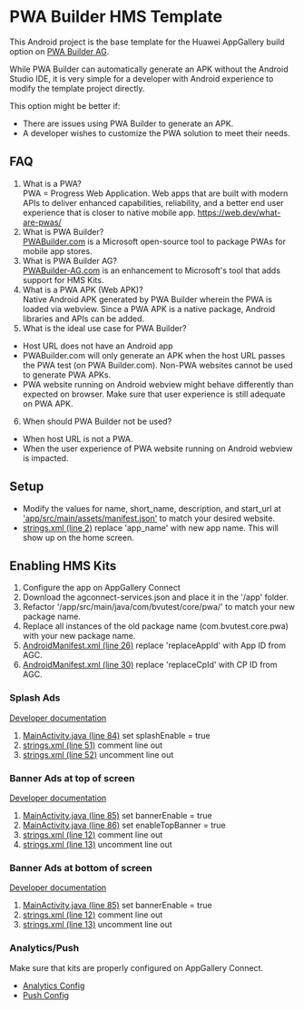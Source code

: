 # PWA Builder HMS Template
This Android project is the base template for the Huawei AppGallery build option on [PWA Builder AG](https://pwabuilder-ag.com/).

While PWA Builder can automatically generate an APK without the Android Studio IDE, it is very simple for a developer with Android experience to modify the template project directly. 

This option might be better if: 
- There are issues using PWA Builder to generate an APK.
- A developer wishes to customize the PWA solution to meet their needs.

## FAQ

1. What is a PWA?  <br />
PWA  = Progress Web Application. Web apps that are built with modern APIs to deliver enhanced capabilities, reliability, and a better end user experience that is closer to native mobile app. https://web.dev/what-are-pwas/
2. What is PWA Builder?  <br />
[PWABuilder.com](https://www.pwabuilder.com/) is a Microsoft open-source tool to package PWAs for mobile app stores. 
3. What is PWA Builder AG?  <br />
[PWABuilder-AG.com](https://pwabuilder-ag.com/) is an enhancement to Microsoft's tool that adds support for HMS Kits.
4. What is a PWA APK (Web APK)?  <br />
Native Android APK generated by PWA Builder wherein the PWA is loaded via webview. Since a PWA APK is a native package, Android libraries and APIs can be added.
5. What is the ideal use case for PWA Builder?  <br />
- Host URL does not have an Android app 
- PWABuilder.com will only generate an APK when the host URL passes the PWA test (on PWA Builder.com). Non-PWA websites cannot be used to generate PWA APKs.
- PWA website running on Android webview might behave differently than expected on browser. Make sure that user experience is still adequate on PWA APK.
6. When should PWA Builder not be used?  <br />
- When host URL is not a PWA.
- When the user experience of PWA website running on Android webview is impacted.

## Setup
- Modify the values for name, short_name, description, and start_url at ['app/src/main/assets/manifest.json'](https://github.com/bryantvu/HMS-PWA-Core-Template/blob/master/app/src/main/assets/manifest.json) to match your desired website.
- [strings.xml (line 2)](https://github.com/bryantvu/HMS-PWA-Core-Template/blob/d797b6749c375e1de4fa37f8bbdb0153ed2a156d/app/src/main/res/values/strings.xml#L2) replace 'app_name' with new app name. This will show up on the home screen.

## Enabling HMS Kits
1. Configure the app on AppGallery Connect
2. Download the agconnect-services.json and place it in the '/app' folder.
3. Refactor '/app/src/main/java/com/bvutest/core/pwa/' to match your new package name.
4. Replace all instances of the old package name (com.bvutest.core.pwa) with your new package name.
5. [AndroidManifest.xml (line 26)](https://github.com/bryantvu/HMS-PWA-Core-Template/blob/d797b6749c375e1de4fa37f8bbdb0153ed2a156d/app/src/main/AndroidManifest.xml#L26) replace 'replaceAppId' with App ID from AGC.
6. [AndroidManifest.xml (line 30)](https://github.com/bryantvu/HMS-PWA-Core-Template/blob/d797b6749c375e1de4fa37f8bbdb0153ed2a156d/app/src/main/AndroidManifest.xml#L30) replace 'replaceCpId' with CP ID from AGC.

### Splash Ads
[Developer documentation](https://developer.huawei.com/consumer/en/doc/development/HMSCore-Guides/publisher-service-splash-0000001050066919)
1. [MainActivity.java (line 84)](https://github.com/bryantvu/HMS-PWA-Core-Template/blob/d797b6749c375e1de4fa37f8bbdb0153ed2a156d/app/src/main/java/com/bvutest/core/pwa/MainActivity.java#L84) set splashEnable = true
2. [strings.xml (line 51)](https://github.com/bryantvu/HMS-PWA-Core-Template/blob/d797b6749c375e1de4fa37f8bbdb0153ed2a156d/app/src/main/res/values/strings.xml#L51) comment line out
3. [strings.xml (line 52)](https://github.com/bryantvu/HMS-PWA-Core-Template/blob/d797b6749c375e1de4fa37f8bbdb0153ed2a156d/app/src/main/res/values/strings.xml#L52) uncomment line out

### Banner Ads at top of screen
[Developer documentation](https://developer.huawei.com/consumer/en/doc/development/HMSCore-Guides/publisher-service-banner-0000001050066915)
1. [MainActivity.java (line 85)](https://github.com/bryantvu/HMS-PWA-Core-Template/blob/d797b6749c375e1de4fa37f8bbdb0153ed2a156d/app/src/main/java/com/bvutest/core/pwa/MainActivity.java#L85) set bannerEnable = true
2. [MainActivity.java (line 86)](https://github.com/bryantvu/HMS-PWA-Core-Template/blob/d797b6749c375e1de4fa37f8bbdb0153ed2a156d/app/src/main/java/com/bvutest/core/pwa/MainActivity.java#L86) set enableTopBanner = true
3. [strings.xml (line 12)](https://github.com/bryantvu/HMS-PWA-Core-Template/blob/d797b6749c375e1de4fa37f8bbdb0153ed2a156d/app/src/main/res/values/strings.xml#L12) comment line out
4. [strings.xml (line 13)](https://github.com/bryantvu/HMS-PWA-Core-Template/blob/d797b6749c375e1de4fa37f8bbdb0153ed2a156d/app/src/main/res/values/strings.xml#L13) uncomment line out

### Banner Ads at bottom of screen
[Developer documentation](https://developer.huawei.com/consumer/en/doc/development/HMSCore-Guides/publisher-service-banner-0000001050066915)
1. [MainActivity.java (line 85)](https://github.com/bryantvu/HMS-PWA-Core-Template/blob/d797b6749c375e1de4fa37f8bbdb0153ed2a156d/app/src/main/java/com/bvutest/core/pwa/MainActivity.java#L85) set bannerEnable = true
2. [strings.xml (line 12)](https://github.com/bryantvu/HMS-PWA-Core-Template/blob/d797b6749c375e1de4fa37f8bbdb0153ed2a156d/app/src/main/res/values/strings.xml#L12) comment line out
3. [strings.xml (line 13)](https://github.com/bryantvu/HMS-PWA-Core-Template/blob/d797b6749c375e1de4fa37f8bbdb0153ed2a156d/app/src/main/res/values/strings.xml#L13) uncomment line out

### Analytics/Push
Make sure that kits are properly configured on AppGallery Connect.
- [Analytics Config](https://developer.huawei.com/consumer/en/doc/development/HMSCore-Guides/android-config-agc-0000001050163815)
- [Push Config](https://developer.huawei.com/consumer/en/doc/development/HMSCore-Guides/android-config-agc-0000001050170137)


